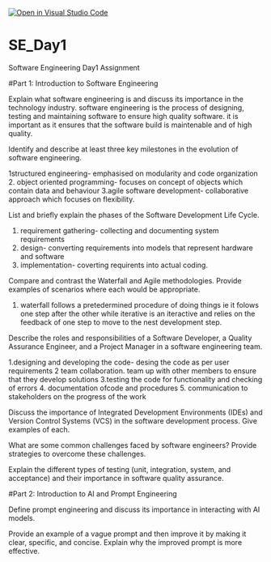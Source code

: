 [![Open in Visual Studio Code](https://classroom.github.com/assets/open-in-vscode-2e0aaae1b6195c2367325f4f02e2d04e9abb55f0b24a779b69b11b9e10269abc.svg)](https://classroom.github.com/online_ide?assignment_repo_id=15574432&assignment_repo_type=AssignmentRepo)
# SE_Day1
Software Engineering Day1 Assignment

#Part 1: Introduction to Software Engineering


Explain what software engineering is and discuss its importance in the technology industry.
software engineering is the process of designing, testing and maintaining software to ensure high quality software.
it is important as it ensures that the software build is maintenable and of high quality.

Identify and describe at least three key milestones in the evolution of software engineering.

1structured engineering- emphasised on modularity and code organization
2. object oriented programming- focuses on concept of objects which contain data and behaviour
3.agile software development- collaborative approach which focuses on flexibility.

List and briefly explain the phases of the Software Development Life Cycle.
1. requirement gathering- collecting and documenting system requirements
2. design- converting requirements into models that represent hardware and software
3. implementation-  coverting requirents into  actual coding.


Compare and contrast the Waterfall and Agile methodologies. Provide examples of scenarios where each would be appropriate.
1. waterfall follows a pretedermined procedure of doing things ie it folows one step after the  other while iterative is an iteractive and relies on the feedback of one step to move to the nest development step.

Describe the roles and responsibilities of a Software Developer, a Quality Assurance Engineer, and a Project Manager in a software engineering team.

1.designing and developing the code- desing the code as per user requirements
2 team collaboration. team up with other members to ensure that they develop solutions
3.testing the code for functionality and checking of errors
4. documentation ofcode and procedures
5. communication to stakeholders on the progress of the work

Discuss the importance of Integrated Development Environments (IDEs) and Version Control Systems (VCS) in the software development process. Give examples of each.


What are some common challenges faced by software engineers? Provide strategies to overcome these challenges.


Explain the different types of testing (unit, integration, system, and acceptance) and their importance in software quality assurance.


#Part 2: Introduction to AI and Prompt Engineering


Define prompt engineering and discuss its importance in interacting with AI models.


Provide an example of a vague prompt and then improve it by making it clear, specific, and concise. Explain why the improved prompt is more effective.
